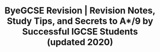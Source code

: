 ---
title: "ByeGCSE Revision | Revision Notes, Study Tips, and Secrets to A*/9 by Successful IGCSE Students (updated 2020)"
layout: home
description: "Revision website written by sucessful IGCSE students for students. We're providing all the secret tips and tricks to help you ACE your exams and get an A* / 8-9! Find study tips and revision notes on Biology, Chemistry, Physics, English, and more :) Updated 2020 for Cambridge and Edexcel"
---